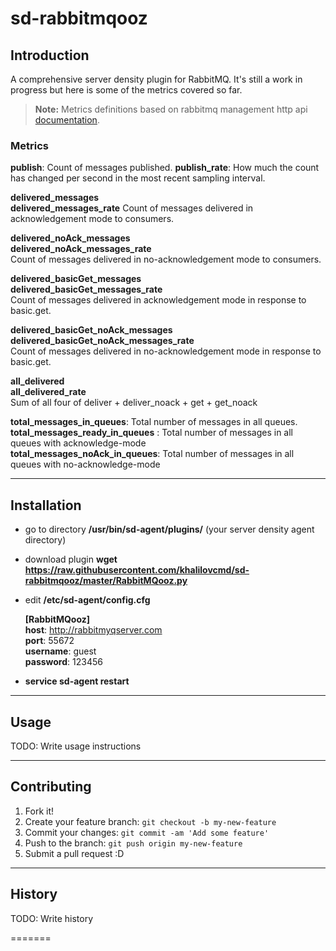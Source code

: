 # sd-rabbitmqooz

## Introduction

A comprehensive server density plugin for RabbitMQ. It's still a work in progress but here is some of the metrics covered so far.

> **Note:** Metrics definitions based on rabbitmq management http api [documentation](http://hg.rabbitmq.com/rabbitmq-management/raw-file/c1c6c64ac1ab/priv/www/doc/stats.html).

### **Metrics**

**publish**: Count of messages published.
**publish_rate**:  How much the count has changed per second in the most recent sampling interval.

**delivered_messages**  
**delivered_messages_rate**
Count of messages delivered in acknowledgement mode to consumers.

**delivered_noAck_messages**  
**delivered_noAck_messages_rate**  
Count of messages delivered in no-acknowledgement mode to consumers.

**delivered_basicGet_messages**  
**delivered_basicGet_messages_rate**  
Count of messages delivered in acknowledgement mode in response to basic.get.

**delivered_basicGet_noAck_messages**  
**delivered_basicGet_noAck_messages_rate**  
Count of messages delivered in no-acknowledgement mode in response to basic.get.

**all_delivered**  
**all_delivered_rate**  
Sum of all four of deliver + deliver_noack + get + get_noack

**total_messages_in_queues**:  Total number of messages in all queues.  
**total_messages_ready_in_queues** : Total number of messages in all queues with acknowledge-mode  
**total_messages_noAck_in_queues**: Total number of messages in all queues with no-acknowledge-mode  


----------


## Installation

 - go to directory **/usr/bin/sd-agent/plugins/** (your server density agent directory)
 - download plugin **wget https://raw.githubusercontent.com/khalilovcmd/sd-rabbitmqooz/master/RabbitMQooz.py**
 - edit **/etc/sd-agent/config.cfg**

    **[RabbitMQooz]**  
    **host**: http://rabbitmyqserver.com  
    **port**: 55672  
    **username**: guest  
    **password**: 123456

 - **service sd-agent restart**

----------

## Usage

TODO: Write usage instructions

----------

## Contributing

1. Fork it!
2. Create your feature branch: `git checkout -b my-new-feature`
3. Commit your changes: `git commit -am 'Add some feature'`
4. Push to the branch: `git push origin my-new-feature`
5. Submit a pull request :D


----------

## History

TODO: Write history





=======


